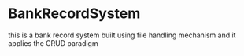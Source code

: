 # BankRecordSystem
this is a bank record system built using file handling mechanism and it applies the CRUD paradigm
